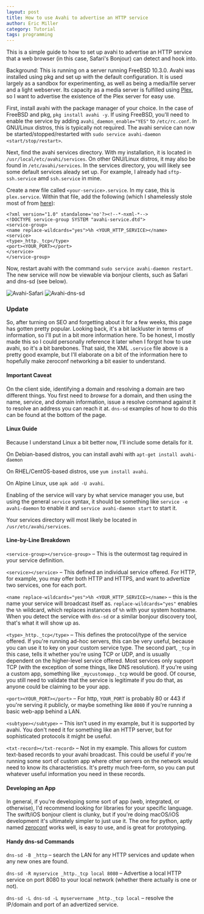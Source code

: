 ```yaml
---
layout: post
title: How to use Avahi to advertise an HTTP service
author: Eric Miller
category: Tutorial
tags: programming
---
```


This is a simple guide to how to set up avahi to advertise an HTTP service that a web browser (in this case, Safari's Bonjour) can detect and hook into.

Background: This is running on a server running FreeBSD 10.3.0. Avahi was installed using pkg and set up with the default configuration.
It is used largely as a sandbox for experimenting, as well as being a media/file server and a light webserver.
Its capacity as a media server is fulfilled using [Plex](https://www.plex.tv), so I want to advertise the existence of the Plex server for easy use.

First, install avahi with the package manager of your choice. In the case of FreeBSD and pkg, `pkg install avahi -y`.
If using FreeBSD, you'll need to enable the service by adding `avahi_daemon_enable="YES"` to `/etc/rc.conf`.
In GNU/Linux distros, this is typically not required.
The avahi service can now be started/stopped/restarted with `sudo service avahi-daemon <start/stop/restart>`.

Next, find the avahi services directory. With my installation, it is located in `/usr/local/etc/avahi/services`.
On other GNU/Linux distros, it may also be found in `/etc/avahi/services`.
In the services directory, you will likely see some default services aleady set up.
For example, I already had `sftp-ssh.service` amd `ssh.service` in mine.

Create a new file called `<your-service>.service`. In my case, this is `plex.service`.
Within that file, add the following (which I shamelessly stole most of from [here](http://holyarmy.org/2008/01/advertising-linux-services-via-avahibonjour/)):

```
<?xml version="1.0" standalone='no'?><!--*-nxml-*-->
<!DOCTYPE service-group SYSTEM "avahi-service.dtd">
<service-group>
<name replace-wildcards="yes">%h <YOUR_HTTP_SERVICE></name>
<service>
<type>_http._tcp</type>
<port><YOUR_PORT></port>
</service>
</service-group>
```

Now, restart avahi with the command `sudo service avahi-daemon restart`.
The new service will now be viewable via bonjour clients, such as Safari and dns-sd (see below).

![Avahi-Safari](/{{site.post_images_path}}/2016-09-26-avahi-in-safari.png)
![Avahi-dns-sd](/{{site.post_images_path}}/2016-09-26-avahi-in-terminal.png)

### Update

So, after turning on SEO and forgetting about it for a few weeks, this page has gotten pretty
popular. Looking back, it's a bit lackluster in terms of information, so I'll put in a bit more
information here. To be honest, I mostly made this so I could personally reference it later when I
forgot how to use avahi, so it's a bit barebones. That said, the XML `.service` file above is a
pretty good example, but I'll elaborate on a
bit of the information here to hopefully make zeroconf networking a bit easier to understand.

#### Important Caveat

On the client side, identifying a domain and resolving a domain are two different things. You first
need to *browse* for a domain, and then using the name, service, and domain information, issue a
resolve command against it to resolve an address you can reach it at. `dns-sd` examples of how to
do this can be found at the bottom of the page.

#### Linux Guide

Because I understand Linux a bit better now, I'll include some details for it.

On Debian-based distros, you can install avahi with `apt-get install avahi-daemon`

On RHEL/CentOS-based distros, use `yum install avahi`.

On Alpine Linux, use `apk add -U avahi`.

Enabling of the service will vary by what service manager you use, but using the general `service`
syntax, it should be something like `service -e avahi-daemon` to enable it and
`service avahi-daemon start` to start it.

Your services directory will most likely be located in `/usr/etc/avahi/services`.

#### Line-by-Line Breakdown

`<service-group></service-group>` – This is the outermost tag required in your service definition.

`<service></service>` – This defined an individual service offered. For HTTP, for example, you may
offer both HTTP and HTTPS, and want to advertize two services, one for each port. 

`<name replace-wildcards="yes">%h <YOUR_HTTP_SERVICE></name>` – this is the name your service will
broadcast itself as. `replace-wildcards="yes"` enables the `%h` wildcard, which replaces instances
of `%h` with your system hostname. When you detect the service with `dns-sd` or a similar bonjour
discovery tool, that's what it will show up as.

`<type>_http._tcp</type>` – This defines the protocol/type of the service offered. If you're
running ad-hoc servers, this can be very useful, because you can use it to key on your custom
service type. The second part, `_tcp` in this case, tells it whether you're using TCP or UDP, and
is usually dependent on the higher-level service offered. Most services only support TCP (with the
exception of some things, like DNS resolution). If you're using a custom app, something like
`_mycustomapp._tcp` would be good. Of course, you still need to validate that the service is
legitimate if you do that, as anyone could be claiming to be your app.

`<port><YOUR_PORT></port>` – For http, `YOUR_PORT` is probably 80 or 443 if you're serving it
publicly, or maybe something like `8080` if you're running a basic web-app behind a LAN.

`<subtype></subtype>` – This isn't used in my example, but it is supported by avahi. You don't need
it for something like an HTTP server, but for sophisticated protocols it might be useful.

`<txt-record></txt-record>` – Not in my example.
This allows for custom text-based records to your avahi broadcast.
This could be useful if you're running some sort of custom app where other servers on the network
would need to know its characteristics. It's pretty much free-form, so you can put whatever useful
information you need in these records.

#### Developing an App

In general, if you're developing some sort of app (web, integrated, or otherwise), I'd recommend
looking for libraries for your specific language. The swift/iOS bonjour client is clunky, but if
you're doing macOS/iOS development it's ultimately simpler to just use it. The one for python,
aptly named [zeroconf](https://pypi.python.org/pypi/zeroconf) works well, is easy to use, and is
great for prototyping.

#### Handy dns-sd Commands

`dns-sd -B _http` – search the LAN for any HTTP services and update when any new ones are found.

`dns-sd -R myservice _http._tcp local 8080` – Advertise a local HTTP service on port 8080 to your
local network (whether there actually is one or not).

`dns-sd -L dns-sd -L myservername _http._tcp local` – resolve the IP/domain and port of an
advertized service.
